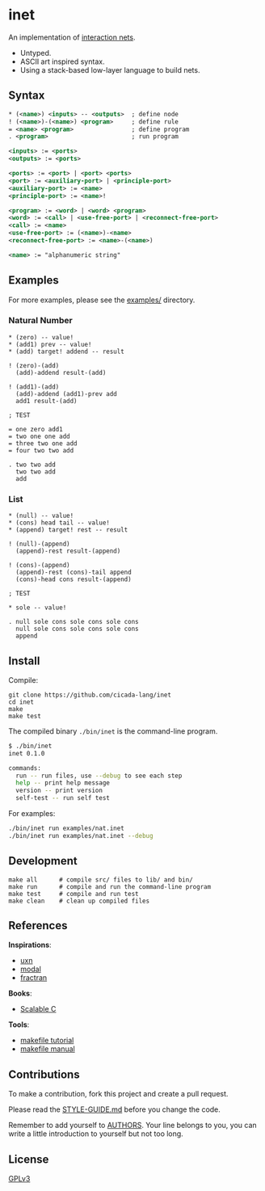 # inet

An implementation of [interaction nets](https://en.wikipedia.org/wiki/Interaction_nets).

- Untyped.
- ASCII art inspired syntax.
- Using a stack-based low-layer language to build nets.

## Syntax

```xml
* (<name>) <inputs> -- <outputs>  ; define node
! (<name>)-(<name>) <program>     ; define rule
= <name> <program>                ; define program
. <program>                       ; run program
```

```xml
<inputs> := <ports>
<outputs> := <ports>

<ports> := <port> | <port> <ports>
<port> := <auxiliary-port> | <principle-port>
<auxiliary-port> := <name>
<principle-port> := <name>!

<program> := <word> | <word> <program>
<word> := <call> | <use-free-port> | <reconnect-free-port>
<call> := <name>
<use-free-port> := (<name>)-<name>
<reconnect-free-port> := <name>-(<name>)

<name> := "alphanumeric string"
```

## Examples

For more examples, please see the [examples/](examples/) directory.

### Natural Number

```
* (zero) -- value!
* (add1) prev -- value!
* (add) target! addend -- result

! (zero)-(add)
  (add)-addend result-(add)

! (add1)-(add)
  (add)-addend (add1)-prev add
  add1 result-(add)

; TEST

= one zero add1
= two one one add
= three two one add
= four two two add

. two two add
  two two add
  add
```

### List

```
* (null) -- value!
* (cons) head tail -- value!
* (append) target! rest -- result

! (null)-(append)
  (append)-rest result-(append)

! (cons)-(append)
  (append)-rest (cons)-tail append
  (cons)-head cons result-(append)

; TEST

* sole -- value!

. null sole cons sole cons sole cons
  null sole cons sole cons sole cons
  append
```

## Install

Compile:

```
git clone https://github.com/cicada-lang/inet
cd inet
make
make test
```

The compiled binary `./bin/inet` is the command-line program.

```sh
$ ./bin/inet
inet 0.1.0

commands:
  run -- run files, use --debug to see each step
  help -- print help message
  version -- print version
  self-test -- run self test
```

For examples:

```sh
./bin/inet run examples/nat.inet
./bin/inet run examples/nat.inet --debug
```

## Development

```shell
make all      # compile src/ files to lib/ and bin/
make run      # compile and run the command-line program
make test     # compile and run test
make clean    # clean up compiled files
```

## References

**Inspirations**:

- [uxn](https://100r.co/site/uxn.html)
- [modal](https://git.sr.ht/~rabbits/modal)
- [fractran](https://git.sr.ht/~rabbits/fractran)

**Books**:

- [Scalable C](https://github.com/booksbyus/scalable-c)

**Tools**:

- [makefile tutorial](https://makefiletutorial.com)
- [makefile manual](https://www.gnu.org/software/make/manual/make.html)

## Contributions

To make a contribution, fork this project and create a pull request.

Please read the [STYLE-GUIDE.md](STYLE-GUIDE.md) before you change the code.

Remember to add yourself to [AUTHORS](AUTHORS).
Your line belongs to you, you can write a little
introduction to yourself but not too long.

## License

[GPLv3](LICENSE)
